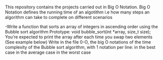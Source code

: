 This repository contains the projects carried out in Big O Notation.
Big O Notation defines the running time of an algotithm i.e how
many steps an algorithm can take to complete on different scenarios

-Write a function that sorts an array of integers in ascending
order using the Bubble sort algorithm
Prototype: void bubble_sort(int *array, size_t size);
You’re expected to print the array after each time you swap two
elements (See example below)
Write in the file 0-O, the big O notations of the time complexity
of the Bubble sort algorithm, with 1 notation per line:
in the best case
in the average case
in the worst case